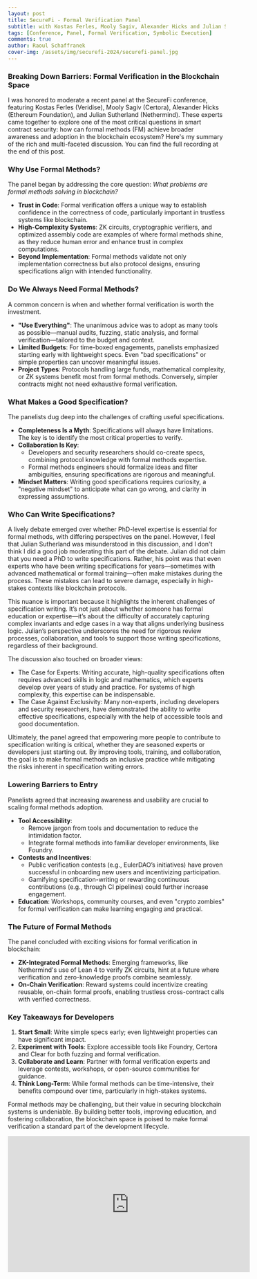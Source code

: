 ```yaml
---
layout: post
title: SecureFi - Formal Verification Panel
subtitle: with Kostas Ferles, Mooly Sagiv, Alexander Hicks and Julian Sutherland
tags: [Conference, Panel, Formal Verification, Symbolic Execution]
comments: true
author: Raoul Schaffranek
cover-img: /assets/img/securefi-2024/securefi-panel.jpg
---
```


### Breaking Down Barriers: Formal Verification in the Blockchain Space

I was honored to moderate a recent panel at the SecureFi conference, featuring Kostas Ferles (Veridise), Mooly Sagiv (Certora), Alexander Hicks (Ethereum Foundation), and Julian Sutherland (Nethermind). These experts came together to explore one of the most critical questions in smart contract security: how can formal methods (FM) achieve broader awareness and adoption in the blockchain ecosystem? Here's my summary of the rich and multi-faceted discussion. You can find the full recording at the end of this post.


### Why Use Formal Methods?

The panel began by addressing the core question: *What problems are formal methods solving in blockchain?*

- **Trust in Code**: Formal verification offers a unique way to establish confidence in the correctness of code, particularly important in trustless systems like blockchain.
- **High-Complexity Systems**: ZK circuits, cryptographic verifiers, and optimized assembly code are examples of where formal methods shine, as they reduce human error and enhance trust in complex computations.
- **Beyond Implementation**: Formal methods validate not only implementation correctness but also protocol designs, ensuring specifications align with intended functionality.

### Do We Always Need Formal Methods?

A common concern is when and whether formal verification is worth the investment.

- **"Use Everything"**: The unanimous advice was to adopt as many tools as possible—manual audits, fuzzing, static analysis, and formal verification—tailored to the budget and context.
- **Limited Budgets**: For time-boxed engagements, panelists emphasized starting early with lightweight specs. Even "bad specifications" or simple properties can uncover meaningful issues. 
- **Project Types**: Protocols handling large funds, mathematical complexity, or ZK systems benefit most from formal methods. Conversely, simpler contracts might not need exhaustive formal verification.

### What Makes a Good Specification?

The panelists dug deep into the challenges of crafting useful specifications.

- **Completeness Is a Myth**: Specifications will always have limitations. The key is to identify the most critical properties to verify.
- **Collaboration Is Key**:
  - Developers and security researchers should co-create specs, combining protocol knowledge with formal methods expertise.
  - Formal methods engineers should formalize ideas and filter ambiguities, ensuring specifications are rigorous and meaningful.
- **Mindset Matters**: Writing good specifications requires curiosity, a "negative mindset" to anticipate what can go wrong, and clarity in expressing assumptions.

### Who Can Write Specifications?

A lively debate emerged over whether PhD-level expertise is essential for formal methods, with differing perspectives on the panel. However, I feel that Julian Sutherland was misunderstood in this discussion, and I don't think I did a good job moderating this part of the debate. Julian did not claim that you need a PhD to write specifications. Rather, his point was that even experts who have been writing specifications for years—sometimes with advanced mathematical or formal training—often make mistakes during the process. These mistakes can lead to severe damage, especially in high-stakes contexts like blockchain protocols.

This nuance is important because it highlights the inherent challenges of specification writing. It’s not just about whether someone has formal education or expertise—it’s about the difficulty of accurately capturing complex invariants and edge cases in a way that aligns underlying business logic. Julian’s perspective underscores the need for rigorous review processes, collaboration, and tools to support those writing specifications, regardless of their background.

The discussion also touched on broader views:

- The Case for Experts: Writing accurate, high-quality specifications often requires advanced skills in logic and mathematics, which experts develop over years of study and practice. For systems of high complexity, this expertise can be indispensable.
- The Case Against Exclusivity: Many non-experts, including developers and security researchers, have demonstrated the ability to write effective specifications, especially with the help of accessible tools and good documentation.

Ultimately, the panel agreed that empowering more people to contribute to specification writing is critical, whether they are seasoned experts or developers just starting out. By improving tools, training, and collaboration, the goal is to make formal methods an inclusive practice while mitigating the risks inherent in specification writing errors.

### Lowering Barriers to Entry

Panelists agreed that increasing awareness and usability are crucial to scaling formal methods adoption.

- **Tool Accessibility**: 
  - Remove jargon from tools and documentation to reduce the intimidation factor.
  - Integrate formal methods into familiar developer environments, like Foundry.
- **Contests and Incentives**:
  - Public verification contests (e.g., EulerDAO’s initiatives) have proven successful in onboarding new users and incentivizing participation.
  - Gamifying specification-writing or rewarding continuous contributions (e.g., through CI pipelines) could further increase engagement.
- **Education**: Workshops, community courses, and even "crypto zombies" for formal verification can make learning engaging and practical.

### The Future of Formal Methods

The panel concluded with exciting visions for formal verification in blockchain:

- **ZK-Integrated Formal Methods**: Emerging frameworks, like Nethermind's use of Lean 4 to verify ZK circuits, hint at a future where verification and zero-knowledge proofs combine seamlessly.
- **On-Chain Verification**: Reward systems could incentivize creating reusable, on-chain formal proofs, enabling trustless cross-contract calls with verified correctness.

### Key Takeaways for Developers

1. **Start Small**: Write simple specs early; even lightweight properties can have significant impact.
2. **Experiment with Tools**: Explore accessible tools like Foundry, Certora and Clear for both fuzzing and formal verification.
3. **Collaborate and Learn**: Partner with formal verification experts and leverage contests, workshops, or open-source communities for guidance.
4. **Think Long-Term**: While formal methods can be time-intensive, their benefits compound over time, particularly in high-stakes systems.

Formal methods may be challenging, but their value in securing blockchain systems is undeniable. By building better tools, improving education, and fostering collaboration, the blockchain space is poised to make formal verification a standard part of the development lifecycle.

<iframe width="560" height="315" src="https://www.youtube.com/embed/TIu_AFkPd8c?si=QUpSpqFLl4Kw6Y1V" title="YouTube video player" frameborder="0" allow="accelerometer; autoplay; clipboard-write; encrypted-media; gyroscope; picture-in-picture; web-share" referrerpolicy="strict-origin-when-cross-origin" allowfullscreen></iframe>